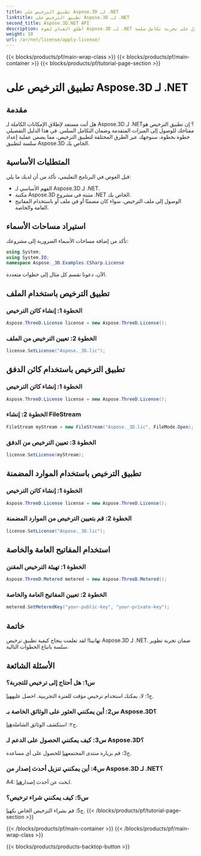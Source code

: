 ```yaml
---
title: تطبيق الترخيص على Aspose.3D لـ .NET
linktitle: تطبيق الترخيص على Aspose.3D لـ .NET
second_title: Aspose.3D.NET API
description: أطلق العنان لقوة Aspose.3D لـ .NET من خلال تطبيق الترخيص بسلاسة. اتبع دليلنا خطوة بخطوة للحصول على تجربة تكامل سلسة.
weight: 10
url: /ar/net/license/apply-license/
---
```


{{< blocks/products/pf/main-wrap-class >}}
{{< blocks/products/pf/main-container >}}
{{< blocks/products/pf/tutorial-page-section >}}

# تطبيق الترخيص على Aspose.3D لـ .NET

## مقدمة

هل أنت مستعد لإطلاق الإمكانات الكاملة لـ Aspose.3D لـ .NET؟ إن تطبيق الترخيص هو مفتاحك للوصول إلى الميزات المتقدمة وضمان التكامل السلس. في هذا الدليل التفصيلي خطوة بخطوة، سنوجهك عبر الطرق المختلفة لتطبيق الترخيص، مما يضمن عملية إعداد سلسة لتطبيق Aspose.3D الخاص بك.

## المتطلبات الأساسية

قبل الغوص في البرنامج التعليمي، تأكد من أن لديك ما يلي:

- الفهم الأساسي لـ Aspose.3D لـ .NET.
- مكتبة Aspose.3D مثبتة في مشروع .NET الخاص بك.
- الوصول إلى ملف الترخيص، سواء كان مضمنًا أو في ملف أو باستخدام المفاتيح العامة والخاصة.

## استيراد مساحات الأسماء

تأكد من إضافة مساحات الأسماء الضرورية إلى مشروعك:

```csharp
using System;
using System.IO;
namespace Aspose._3D.Examples.CSharp.License
```

الآن، دعونا نقسم كل مثال إلى خطوات متعددة.

## تطبيق الترخيص باستخدام الملف

### الخطوة 1: إنشاء كائن الترخيص

```csharp
Aspose.ThreeD.License license = new Aspose.ThreeD.License();
```

### الخطوة 2: تعيين الترخيص من الملف

```csharp
license.SetLicense("Aspose._3D.lic");
```

## تطبيق الترخيص باستخدام كائن الدفق

### الخطوة 1: إنشاء كائن الترخيص

```csharp
Aspose.ThreeD.License license = new Aspose.ThreeD.License();
```

### الخطوة 2: إنشاء FileStream

```csharp
FileStream myStream = new FileStream("Aspose._3D.lic", FileMode.Open);
```

### الخطوة 3: تعيين الترخيص من الدفق

```csharp
license.SetLicense(myStream);
```

## تطبيق الترخيص باستخدام الموارد المضمنة

### الخطوة 1: إنشاء كائن الترخيص

```csharp
Aspose.ThreeD.License license = new Aspose.ThreeD.License();
```

### الخطوة 2: قم بتعيين الترخيص من الموارد المضمنة

```csharp
license.SetLicense("Aspose._3D.lic");
```

## استخدام المفاتيح العامة والخاصة

### الخطوة 1: تهيئة الترخيص المقنن

```csharp
Aspose.ThreeD.Metered metered = new Aspose.ThreeD.Metered();
```

### الخطوة 2: تعيين المفاتيح العامة والخاصة

```csharp
metered.SetMeteredKey("your-public-key", "your-private-key");
```

## خاتمة

تهانينا! لقد تعلمت بنجاح كيفية تطبيق ترخيص Aspose.3D لـ .NET. ضمان تجربة تطوير سلسة باتباع الخطوات التالية.

## الأسئلة الشائعة

### س1: هل أحتاج إلى ترخيص للتجربة؟

 ج1: لا، يمكنك استخدام ترخيص مؤقت للفترة التجريبية. احصل عليه[هنا](https://purchase.aspose.com/temporary-license/).

### س2: أين يمكنني العثور على الوثائق الخاصة بـ Aspose.3D؟

 ج٢: استكشف الوثائق الشاملة[هنا](https://reference.aspose.com/3d/net/).

### س3: كيف يمكنني الحصول على الدعم لـ Aspose.3D؟

 ج3: قم بزيارة منتدى المجتمع[هنا](https://forum.aspose.com/c/3d/18) للحصول على أي مساعدة.

### س4: أين يمكنني تنزيل أحدث إصدار من Aspose.3D لـ .NET؟

 A4: ابحث عن أحدث إصدار[هنا](https://releases.aspose.com/3d/net/).

### س5: كيف يمكنني شراء ترخيص؟

 ج5: قم بشراء الترخيص الخاص بك[هنا](https://purchase.aspose.com/buy).
{{< /blocks/products/pf/tutorial-page-section >}}

{{< /blocks/products/pf/main-container >}}
{{< /blocks/products/pf/main-wrap-class >}}

{{< blocks/products/products-backtop-button >}}
